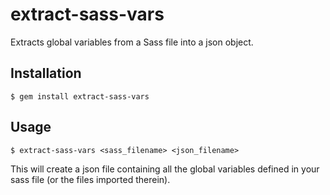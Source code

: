 # extract-sass-vars

Extracts global variables from a Sass file into a json object.

## Installation

    $ gem install extract-sass-vars

## Usage

    $ extract-sass-vars <sass_filename> <json_filename>

This will create a json file containing all the global variables defined
in your sass file (or the files imported therein).
